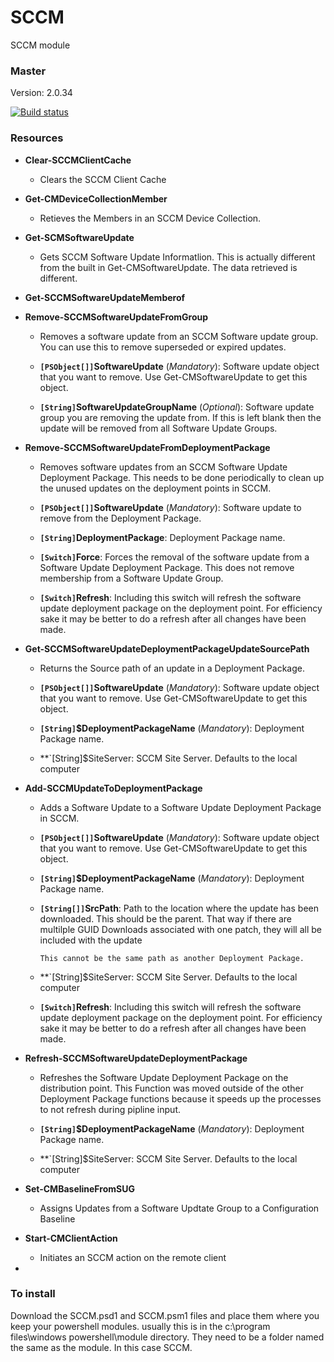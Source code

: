 # SCCM

SCCM module

### Master

Version: 2.0.34

[![Build status](https://ci.appveyor.com/api/projects/status/wuoqifxpfkpouebu/branch/master?svg=true)](https://ci.appveyor.com/project/jeffbuenting/sccm/branch/master)



### Resources

- **Clear-SCCMClientCache**  
  - Clears the SCCM Client Cache

- **Get-CMDeviceCollectionMember** 
  - Retieves the Members in an SCCM Device Collection.  
  
- **Get-SCMSoftwareUpdate**  
  - Gets SCCM Software Update Informatlion.  This is actually different from the built in Get-CMSoftwareUpdate.  The data retrieved is different.  
  
- **Get-SCCMSoftwareUpdateMemberof**  

- **Remove-SCCMSoftwareUpdateFromGroup**
  - Removes a software update from an SCCM Software update group.  You can use this to remove superseded or expired updates.
  
  - **`[PSObject[]]`SoftwareUpdate** (_Mandatory_):  Software update object that you want to remove.  Use Get-CMSoftwareUpdate to get this object.
  - **`[String]`SoftwareUpdateGroupName** (_Optional_): Software update group you are removing the update from.  If this is left blank then the update will be removed from all Software Update Groups.
  
- **Remove-SCCMSoftwareUpdateFromDeploymentPackage**
  - Removes software updates from an SCCM Software Update Deployment Package.  This needs to be done periodically to clean up the unused updates on the deployment points in SCCM.
  
  - **`[PSObject[]]`SoftwareUpdate** (_Mandatory_): Software update to remove from the Deployment Package.
  - **`[String]`DeploymentPackage**: Deployment Package name.
  - **`[Switch]`Force**:  Forces the removal of the software update from a Software Update Deployment Package. This does not remove membership from a Software Update Group.
  - **`[Switch]`Refresh**: Including this switch will refresh the software update deployment package on the deployment point.  For efficiency sake it may be better to do a refresh after all changes have been made.
  
- **Get-SCCMSoftwareUpdateDeploymentPackageUpdateSourcePath**
  - Returns the Source path of an update in a Deployment Package.
  
  - **`[PSObject[]]`SoftwareUpdate** (_Mandatory_):  Software update object that you want to remove.  Use Get-CMSoftwareUpdate to get this object.
  - **`[String]`$DeploymentPackageName** (_Mandatory_): Deployment Package name.
  - **`[String]$SiteServer: SCCM Site Server.  Defaults to the local computer
  
- **Add-SCCMUpdateToDeploymentPackage**  
  - Adds a Software Update to a Software Update Deployment Package in SCCM.
  
  - **`[PSObject[]]`SoftwareUpdate** (_Mandatory_):  Software update object that you want to remove.  Use Get-CMSoftwareUpdate to get this object.
  - **`[String]`$DeploymentPackageName** (_Mandatory_): Deployment Package name.
  - **`[String[]]`SrcPath**: Path to the location where the update has been downloaded.  This should be the parent.  That way if there are multilple GUID Downloads associated with one patch, they will all be included with the update  
  
        This cannot be the same path as another Deployment Package.
  - **`[String]$SiteServer: SCCM Site Server.  Defaults to the local computer
  - **`[Switch]`Refresh**: Including this switch will refresh the software update deployment package on the deployment point.  For efficiency sake it may be better to do a refresh after all changes have been made.
  
- **Refresh-SCCMSoftwareUpdateDeploymentPackage**
  - Refreshes the Software Update Deployment Package on the distribution point.  This Function was moved outside of the other Deployment Package functions because it speeds up the processes to not refresh during pipline input.  
  
  - **`[String]`$DeploymentPackageName** (_Mandatory_): Deployment Package name.
  - **`[String]$SiteServer: SCCM Site Server.  Defaults to the local computer
  
- **Set-CMBaselineFromSUG**  
  - Assigns Updates from a Software Updtate Group to a Configuration Baseline
  
- **Start-CMClientAction**  
  - Initiates an SCCM action on the remote client

-   
  
### To install

Download the SCCM.psd1 and SCCM.psm1 files and place them where you keep your powershell modules.  usually this is in the c:\program files\windows powershell\module directory.  They need to be a folder named the same as the module.  In this case SCCM.

